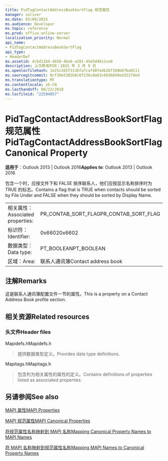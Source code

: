 ```yaml
---
title: PidTagContactAddressBookSortFlag 规范属性
manager: soliver
ms.date: 03/09/2015
ms.audience: Developer
ms.topic: reference
ms.prod: office-online-server
localization_priority: Normal
api_name:
- PidTagContactAddressBookSortFlag
api_type:
- HeaderDef
ms.assetid: dcbd12b4-4b50-4be6-a201-45e5d4611ce0
description: 上次修改时间：2015 年 3 月 9 日
ms.openlocfilehash: 1e25c265f3136fa7caf407e4b2bf160b67ba0111
ms.sourcegitcommit: 0cf39e5382b8c6f236c8a63c6036849ed3527ded
ms.translationtype: MT
ms.contentlocale: zh-CN
ms.lasthandoff: 08/23/2018
ms.locfileid: "22594857"
---
```

# <a name="pidtagcontactaddressbooksortflag-canonical-property"></a><span data-ttu-id="948f1-103">PidTagContactAddressBookSortFlag 规范属性</span><span class="sxs-lookup"><span data-stu-id="948f1-103">PidTagContactAddressBookSortFlag Canonical Property</span></span>

  
  
<span data-ttu-id="948f1-104">**适用于**：Outlook 2013 | Outlook 2016</span><span class="sxs-lookup"><span data-stu-id="948f1-104">**Applies to**: Outlook 2013 | Outlook 2016</span></span> 
  
<span data-ttu-id="948f1-105">包含一个时，应按文件下和 FALSE 排序联系人，他们应按显示名称排序时为 TRUE 的标志。</span><span class="sxs-lookup"><span data-stu-id="948f1-105">Contains a flag that is TRUE when contacts should be sorted by File Under and FALSE when they should be sorted by Display Name.</span></span> 
  
|||
|:-----|:-----|
|<span data-ttu-id="948f1-106">相关属性：</span><span class="sxs-lookup"><span data-stu-id="948f1-106">Associated properties:</span></span>  <br/> |<span data-ttu-id="948f1-107">PR_CONTAB_SORT_FLAG</span><span class="sxs-lookup"><span data-stu-id="948f1-107">PR_CONTAB_SORT_FLAG</span></span>  <br/> |
|<span data-ttu-id="948f1-108">标识符：</span><span class="sxs-lookup"><span data-stu-id="948f1-108">Identifier:</span></span>  <br/> |<span data-ttu-id="948f1-109">0x6602</span><span class="sxs-lookup"><span data-stu-id="948f1-109">0x6602</span></span>  <br/> |
|<span data-ttu-id="948f1-110">数据类型：</span><span class="sxs-lookup"><span data-stu-id="948f1-110">Data type:</span></span>  <br/> |<span data-ttu-id="948f1-111">PT_BOOLEAN</span><span class="sxs-lookup"><span data-stu-id="948f1-111">PT_BOOLEAN</span></span>  <br/> |
|<span data-ttu-id="948f1-112">区域：</span><span class="sxs-lookup"><span data-stu-id="948f1-112">Area:</span></span>  <br/> |<span data-ttu-id="948f1-113">联系人通讯簿</span><span class="sxs-lookup"><span data-stu-id="948f1-113">Contact address book</span></span>  <br/> |
   
## <a name="remarks"></a><span data-ttu-id="948f1-114">注解</span><span class="sxs-lookup"><span data-stu-id="948f1-114">Remarks</span></span>

<span data-ttu-id="948f1-115">这是联系人通讯簿配置文件一节的属性。</span><span class="sxs-lookup"><span data-stu-id="948f1-115">This is a property on a Contact Address Book profile section.</span></span>
  
## <a name="related-resources"></a><span data-ttu-id="948f1-116">相关资源</span><span class="sxs-lookup"><span data-stu-id="948f1-116">Related resources</span></span>

### <a name="header-files"></a><span data-ttu-id="948f1-117">头文件</span><span class="sxs-lookup"><span data-stu-id="948f1-117">Header files</span></span>

<span data-ttu-id="948f1-118">Mapidefs.h</span><span class="sxs-lookup"><span data-stu-id="948f1-118">Mapidefs.h</span></span>
  
> <span data-ttu-id="948f1-119">提供数据类型定义。</span><span class="sxs-lookup"><span data-stu-id="948f1-119">Provides data type definitions.</span></span>
    
<span data-ttu-id="948f1-120">Mapitags.h</span><span class="sxs-lookup"><span data-stu-id="948f1-120">Mapitags.h</span></span>
  
> <span data-ttu-id="948f1-121">包含列为相关属性的属性的定义。</span><span class="sxs-lookup"><span data-stu-id="948f1-121">Contains definitions of properties listed as associated properties.</span></span>
    
## <a name="see-also"></a><span data-ttu-id="948f1-122">另请参阅</span><span class="sxs-lookup"><span data-stu-id="948f1-122">See also</span></span>



[<span data-ttu-id="948f1-123">MAPI 属性</span><span class="sxs-lookup"><span data-stu-id="948f1-123">MAPI Properties</span></span>](mapi-properties.md)
  
[<span data-ttu-id="948f1-124">MAPI 规范属性</span><span class="sxs-lookup"><span data-stu-id="948f1-124">MAPI Canonical Properties</span></span>](mapi-canonical-properties.md)
  
[<span data-ttu-id="948f1-125">将规范属性名称映射到 MAPI 名称</span><span class="sxs-lookup"><span data-stu-id="948f1-125">Mapping Canonical Property Names to MAPI Names</span></span>](mapping-canonical-property-names-to-mapi-names.md)
  
[<span data-ttu-id="948f1-126">将 MAPI 名称映射到规范属性名称</span><span class="sxs-lookup"><span data-stu-id="948f1-126">Mapping MAPI Names to Canonical Property Names</span></span>](mapping-mapi-names-to-canonical-property-names.md)

